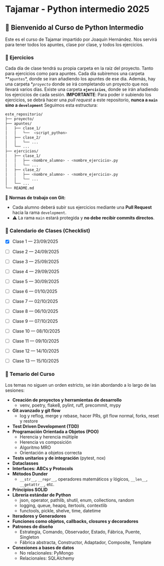 # Tajamar - Python intermedio 2025

## 📘 Bienvenido al Curso de Python Intermedio



Este es el curso de Tajamar impartido por Joaquín Hernández. Nos servirá para tener todos los apuntes, clase por clase, y todos los ejercicios.



### 📝 Ejercicios



Cada día de clase tendrá su propia carpeta en la raíz del proyecto. Tanto para ejercicios como para apuntes. 
Cada día subiremos una carpeta **`apuntes`*, donde se iran añadiendo los apuntes de ese dia. Además, hay una carpeta **`proyecto`* donde se irá completando un proyecto que nos llevará varios días.
Existe una carpeta **`ejercicios`**, donde se irán añadiendo los ejercicios de cada sesión. **IMPORTANTE**: Para poder ir subiendo los ejercicios, se debrá hacer una *pull request* a este repositorio, **nunca a `main` sino a `development`** 
Seguimos esta estructura:



```bash
este_repositorio/
├── proyecto/
├── apuntes/
│   ├── clase_1/
│   │   └──  <script_python>
│   ├── clase_2/
│   │   └── ...
│   └── ...
├── ejercicios/
│   ├── clase_1/
│   │   ├── <nombre_alumno> - <nombre_ejercicio>.py
│   │   └── ...
│   ├── clase_2/
│   │   ├── <nombre_alumno> - <nombre_ejercicio>.py
│   │   └── ...
│   └── ...
└── README.md
```



🔑 **Normas de trabajo con Git:**
- Cada alumno deberá subir sus ejercicios mediante una **Pull Request** hacia la rama `development`.  
- ⚠️ La rama `main` estará protegida y **no debe recibir commits directos**.  



### 📅 Calendario de Clases (Checklist)



- [X] Clase 1 — 23/09/2025  
- [ ] Clase 2 — 24/09/2025  
- [ ] Clase 3 — 25/09/2025  
- [ ] Clase 4 — 29/09/2025  
- [ ] Clase 5 — 30/09/2025  
- [ ] Clase 6 — 01/10/2025  
- [ ] Clase 7 — 02/10/2025  
- [ ] Clase 8 — 06/10/2025  
- [ ] Clase 9 — 07/10/2025  
- [ ] Clase 10 — 08/10/2025  
- [ ] Clase 11 — 09/10/2025  
- [ ] Clase 12 — 14/10/2025  
- [ ] Clase 13 — 15/10/2025  



### 📂 Temario del Curso



Los temas no siguen un orden estricto, se irán abordando a lo largo de las sesiones:


- **Creación de proyectos y herramientas de desarrollo**  
  - venv, poetry, flake8, pylint, ruff, precommit, mypy  
- **Git avanzado y git flow**  
  - log y reflog, merge y rebase, hacer PRs, git flow normal, forks, reset y restore  
- **Test Driven Development (TDD)**  
- **Programación Orientada a Objetos (POO)**  
  - Herencia y herencia múltiple  
  - Herencia vs composición  
  - Algoritmo MRO  
  - Orientación a objetos correcta  
- **Tests unitarios y de integración** (pytest, nox)  
- **Dataclasses**  
- **Interfaces: ABCs y Protocols**  
- **Métodos Dunder**  
  - `__str__`, `__repr__`, operadores matemáticos y lógicos, `__len__`, `__getattr__`, etc.  
- **Principios SOLID**  
- **Librería estándar de Python**  
  - json, operator, pathlib, shutil, enum, collections, random  
  - logging, queue, heapq, itertools, contextlib  
  - functools, pickle, shelve, time, datetime  
- **Iteradores y Generadores**  
- **Funciones como objetos, callbacks, closures y decoradores**  
- **Patrones de diseño**  
  - Estrategia, Comando, Observador, Estado, Fábrica, Puente, Singleton  
  - Fábrica abstracta, Constructor, Adaptador, Composite, Template  
- **Conexiones a bases de datos**  
  - No relacionales: PyMongo  
  - Relacionales: SQLAlchemy  


